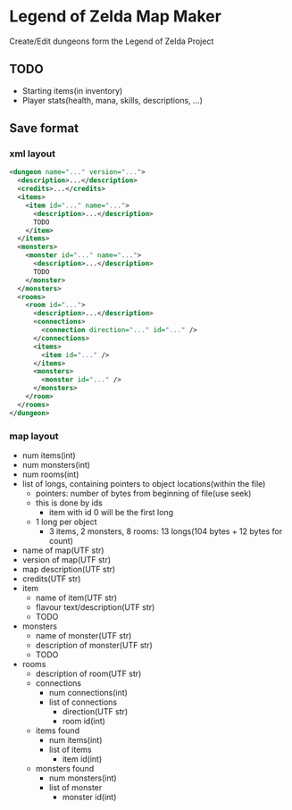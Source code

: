 # Legend of Zelda Map Maker
Create/Edit dungeons form the Legend of Zelda Project

## TODO
- Starting items(in inventory)
- Player stats(health, mana, skills, descriptions, ...)


## Save format

### xml layout
```xml
<dungeon name="..." version="...">
  <description>...</description>
  <credits>...</credits>
  <items>
    <item id="..." name="...">
      <description>...</description>
      TODO
    </item>
  </items>
  <monsters>
    <monster id="..." name="...">
      <description>...</description>
      TODO
    </monster>
  </monsters>
  <rooms>
    <room id="...">
      <description>...</description>
      <connections>
        <connection direction="..." id="..." />
      </connections>
      <items>
        <item id="..." />
      </items>
      <monsters>
        <monster id="..." />
      </monsters>
    </room>
  </rooms>
</dungeon>
```

### map layout
- num items(int)
- num monsters(int)
- num rooms(int)
- list of longs, containing pointers to object locations(within the file)
  - pointers: number of bytes from beginning of file(use seek)
  - this is done by ids
    - item with id 0 will be the first long
  - 1 long per object
    - 3 items, 2 monsters, 8 rooms: 13 longs(104 bytes + 12 bytes for count)
- name of map(UTF str)
- version of map(UTF str)
- map description(UTF str)
- credits(UTF str)
- item
  - name of item(UTF str)
  - flavour text/description(UTF str)
  - TODO
- monsters
  - name of monster(UTF str)
  - description of monster(UTF str)
  - TODO
- rooms
  - description of room(UTF str)
  - connections
    - num connections(int)
    - list of connections
      - direction(UTF str)
      - room id(int)
  - items found
    - num items(int)
    - list of items
      - item id(int)
  - monsters found
    - num monsters(int)
    - list of monster
      - monster id(int)